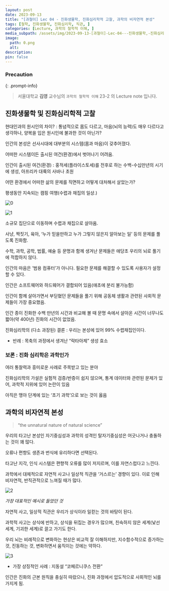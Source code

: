 ```yaml
---
layout: post
date: 2023-09-13
title: "[과철이] Lec 04 - 진화생물학, 진화심리학적 고찰, 과학의 비자연적 본성"
tags: [철학, 진화생물학, 진화심리학, 직관, ]
categories: [Lecture, 과학의 철학적 이해, ]
media_subpath: /assets/img/2023-09-13-[과철이]-Lec-04---진화생물학,-진화심리학적-고찰,-과학의-비자연적-본성.md
image:
  path: 0.png
  alt:  
description:  
pin: false
---
```



### Precaution


{: .prompt-info}


> 서울대학교 **김영** 교수님의 `과학의 철학적 이해` 23-2 의 Lecture note 입니다. 


## 진화생물학 및 진화심리학적 고찰


현대인과의 원시인의 차이? : 통념적으로 몸도 다르고, 마음(뇌의 능력)도 매우 다르다고 생각하나, 양복을 입은 원시인에 불과한 것이 아닌가?


인간의 본성은 선사시대에 대부분의 시스템(몸과 마음)이 갖추어졌다.


어떠한 시스템이든 출시된 여건(환경)에서 벗어나기 어려움.


인간이 출시된 여건(환경) : 홍적세(플라이스토세)를 전후로 하는 수백-수십만년의 시기에 생성, 아프리카 대륙의 사바나 초원


어떤 환경에서 어떠한 삶의 문제를 직면하고 어떻게 대처해서 살았는가?


평생동안 지속되는 캠핑 여행(수렵과 채집의 일상.)


![0](/0.png)


![1](/1.png)


소규모 집단으로 이동하며 수렵과 채집으로 살아옴.


사냥, 짝짓기, 육아, ‘누가 믿을만하고 누가 그렇지 않은지 알아보는 일’ 등의 문제를 풀도록 진화함.


수학, 과학, 공학, 법률, 예술 등 문명과 함께 생겨난 문제들은 애당초 우리의 뇌로 풀기에 적합하지 않다.


인간의 마음은 ’범용 컴퓨터’가 아니다. 필요한 문제를 해결할 수 있도록 사용자가 설정할 수 있다.


인간은 소프트웨어와 하드웨어가 결합되어 있음(애초에 분리 불가능함)


인간이 함께 살아가면서 부딛혔던 문제들을 풀기 위해 공동체 생활과 관련된 사회적 문제들이 가장 중요했음.


인간 종이 진화한 수백 만년의 시간과 비교해 볼 때 문명 속에서 살아온 시간이 너무나도 짧아(약 400년) 진화의 시간이 없었음.


진화심리학의 (다소 과장된) 결론 : 우리는 본성에 있어 99% 수렵채집인이다.

- 반례 : 목축의 과정에서 생겨난 “락타아제” 생성 효소

### 보론 : 진화 심리학은 과학인가


여러 통찰력과 흥미로운 사례로 주목받고 있는 분야


진화심리학의 가설은 실험적 검증/반증이 쉽지 않으며, 통계 데이터와 관련된 문제가 있어, 과학적 지위에 있어 논란이 있음


아직은 맹아 단계에 있는 ‘초기 과학’으로 보는 것이 옳음


## 과학의 비자연적 본성


> “the unnatural nature of natural science”


우리의 타고난 본성인 자기중심성과 과학의 성격인 탈자기중심성은 어긋나거나 충돌하는 것이 꽤 많다.


오류나 편향도 생존과 번식에 유리하다면 선택된다.


타고난 지각, 인식 시스템은 편향적 오류를 많이 저지르며, 이를 자연스럽다고 느낀다.


과학에서 대체적으로 자연적 사고나 일상적 직관을 ‘거스르는’ 경향이 있다. 이로 인해 비자연적, 반직관적으로 느껴질 때가 많다.


![2](/2.png)


_가장 대표적인 예시로 들었던 것_


자연적 사고, 일상적 직관은 우리가 상식이라 일컫는 것의 바탕이 된다.


과학적 사고는 상식에 반하고, 상식을 뒤집는 경우가 많으며, 친숙하지 않은 세계(낯선 세계, 기괴한 세계)로 끌고 가기도 한다.


우리 뇌는 비례적으로 변화하는 현상은 비교적 잘 이해하지만, 지수함수적으로 증가하는 것, 진동하는 것, 변화하면서 움직이는 것에는 약하다.


![3](/3.png)

- 가장 상징적인 사례 : 지동설 “코페르니쿠스 전환”

인간은 진화의 근본 원칙을 충실히 따랐으나, 진화 과정에서 압도적으로 사회적인 뇌를 가지게 됨.



<script>
  window.MathJax = {
    tex: {
      macros: {
        R: "\\mathbb{R}",
        N: "\\mathbb{N}",
        Z: "\\mathbb{Z}",
        Q: "\\mathbb{Q}",
        C: "\\mathbb{C}",
        proj: "\\operatorname{proj}",
        rank: "\\operatorname{rank}",
        im: "\\operatorname{im}",
        dom: "\\operatorname{dom}",
        codom: "\\operatorname{codom}",
        argmax: "\\operatorname*{arg\,max}",
        argmin: "\\operatorname*{arg\,min}",
        "\\{": "\\lbrace",
        "\\}": "\\rbrace",
        sub: "\\subset",
        sup: "\\supset",
        sube: "\\subseteq",
        supe: "\\supseteq"
      },
      tags: "ams",
      strict: false, 
      inlineMath: [["$", "$"], ["\\(", "\\)"]],
      displayMath: [["$$", "$$"], ["\\[", "\\]"]]
    },
    options: {
      skipHtmlTags: ["script", "noscript", "style", "textarea", "pre"]
    }
  };
</script>
<script async src="https://cdn.jsdelivr.net/npm/mathjax@3/es5/tex-mml-chtml.js"></script>
